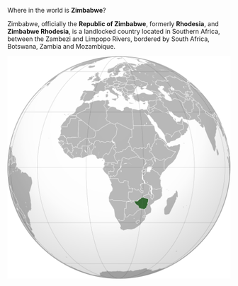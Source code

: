 Where in the world is **Zimbabwe**?
<!--question-->
Zimbabwe, officially the **Republic of Zimbabwe**, formerly **Rhodesia**, and **Zimbabwe Rhodesia**, is a landlocked country located in Southern Africa, between the Zambezi and Limpopo Rivers, bordered by South Africa, Botswana, Zambia and Mozambique.

![Map of Zimbabwe](images/Zimbabwe_(orthographic_projection).svg)